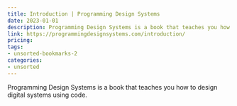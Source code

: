 ```yaml
---
title: Introduction | Programming Design Systems
date: 2023-01-01
description: Programming Design Systems is a book that teaches you how to design digital systems using code.
link: https://programmingdesignsystems.com/introduction/
pricing: 
tags: 
- unsorted-bookmarks-2 
categories: 
- unsorted 
---
```


Programming Design Systems is a book that teaches you how to design digital systems using code.